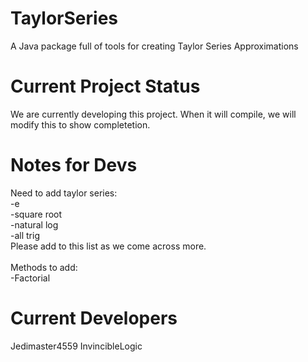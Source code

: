 # TaylorSeries
A Java package full of tools for creating Taylor Series Approximations

# Current Project Status
We are currently developing this project. When it will compile, we will modify this to show completetion.

# Notes for Devs
Need to add taylor series:</br>
  -e</br>
  -square root</br>
  -natural log</br>
  -all trig</br>
Please add to this list as we come across more.</br>
</br>
Methods to add:</br>
-Factorial


# Current Developers
Jedimaster4559
InvincibleLogic
